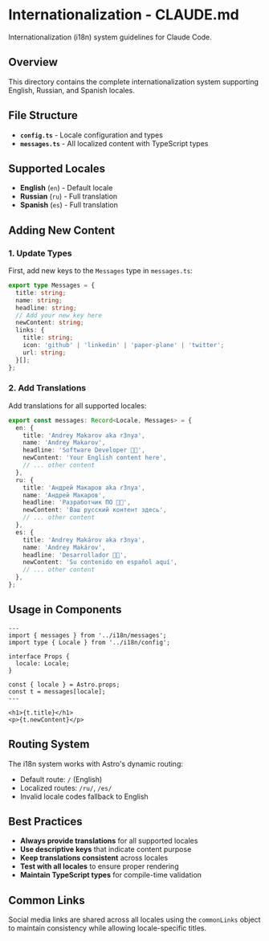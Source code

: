 # Internationalization - CLAUDE.md

Internationalization (i18n) system guidelines for Claude Code.

## Overview

This directory contains the complete internationalization system supporting English, Russian, and Spanish locales.

## File Structure

- **`config.ts`** - Locale configuration and types
- **`messages.ts`** - All localized content with TypeScript types

## Supported Locales

- **English** (`en`) - Default locale
- **Russian** (`ru`) - Full translation
- **Spanish** (`es`) - Full translation

## Adding New Content

### 1. Update Types

First, add new keys to the `Messages` type in `messages.ts`:

```typescript
export type Messages = {
  title: string;
  name: string;
  headline: string;
  // Add your new key here
  newContent: string;
  links: {
    title: string;
    icon: 'github' | 'linkedin' | 'paper-plane' | 'twitter';
    url: string;
  }[];
};
```

### 2. Add Translations

Add translations for all supported locales:

```typescript
export const messages: Record<Locale, Messages> = {
  en: {
    title: 'Andrey Makarov aka r3nya',
    name: 'Andrey Makarov',
    headline: 'Software Developer 👨‍💻',
    newContent: 'Your English content here',
    // ... other content
  },
  ru: {
    title: 'Андрей Макаров aka r3nya',
    name: 'Андрей Макаров',
    headline: 'Разработчик ПО 👨‍💻',
    newContent: 'Ваш русский контент здесь',
    // ... other content
  },
  es: {
    title: 'Andrey Makárov aka r3nya',
    name: 'Andrey Makárov',
    headline: 'Desarrollador 👨‍💻',
    newContent: 'Su contenido en español aquí',
    // ... other content
  },
};
```

## Usage in Components

```astro
---
import { messages } from '../i18n/messages';
import type { Locale } from '../i18n/config';

interface Props {
  locale: Locale;
}

const { locale } = Astro.props;
const t = messages[locale];
---

<h1>{t.title}</h1>
<p>{t.newContent}</p>
```

## Routing System

The i18n system works with Astro's dynamic routing:

- Default route: `/` (English)
- Localized routes: `/ru/`, `/es/`
- Invalid locale codes fallback to English

## Best Practices

- **Always provide translations** for all supported locales
- **Use descriptive keys** that indicate content purpose
- **Keep translations consistent** across locales
- **Test with all locales** to ensure proper rendering
- **Maintain TypeScript types** for compile-time validation

## Common Links

Social media links are shared across all locales using the `commonLinks` object to maintain consistency while allowing locale-specific titles.
